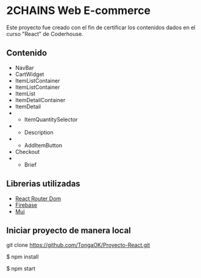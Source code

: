 # 2CHAINS Web E-commerce

Este proyecto fue creado con el fin de certificar los contenidos dados en el curso "React" de Coderhouse.

## Contenido

- NavBar
- CartWidget
- ItemListContainer
- ItemListContainer
- ItemList
- ItemDetailContainer
- ItemDetail
- - ItemQuantitySelector
- - Description
- - AddItemButton
- Checkout
- - Brief

## Librerias utilizadas

- [React Router Dom](https://reactrouter.com/en/main)
- [Firebase](https://firebase.google.com/?hl=es-419)
- [Mui](https://mui.com)

## Iniciar proyecto de manera local

git clone https://github.com/TongaOK/Proyecto-React.git

$ npm install

$ npm start
